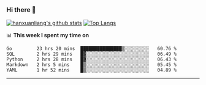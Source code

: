 ### Hi there 👋

<!--
**hanxuanliang/hanxuanliang** is a ✨ _special_ ✨ repository because its `README.md` (this file) appears on your GitHub profile.

Here are some ideas to get you started:

- 🔭 I’m currently working on ...
- 🌱 I’m currently learning ...
- 👯 I’m looking to collaborate on ...
- 🤔 I’m looking for help with ...
- 💬 Ask me about ...
- 📫 How to reach me: ...
- 😄 Pronouns: ...
- ⚡ Fun fact: ...
-->
[![hanxuanliang's github stats](https://github-readme-stats.vercel.app/api?username=hanxuanliang&count_private=true&show_icons=true)](https://github.com/anuraghazra/github-readme-stats)
[![Top Langs](https://github-readme-stats.vercel.app/api/top-langs/?username=hanxuanliang&layout=compact)](https://github.com/anuraghazra/github-readme-stats)

📊 **This week I spent my time on**
<!--START_SECTION:waka-->
```text
Go         23 hrs 20 mins  ███████████████▒░░░░░░░░░   60.76 % 
SQL        2 hrs 29 mins   █▓░░░░░░░░░░░░░░░░░░░░░░░   06.49 % 
Python     2 hrs 28 mins   █▓░░░░░░░░░░░░░░░░░░░░░░░   06.43 % 
Markdown   2 hrs 5 mins    █▒░░░░░░░░░░░░░░░░░░░░░░░   05.45 % 
YAML       1 hr 52 mins    █▒░░░░░░░░░░░░░░░░░░░░░░░   04.89 % 
```
<!--END_SECTION:waka-->

***